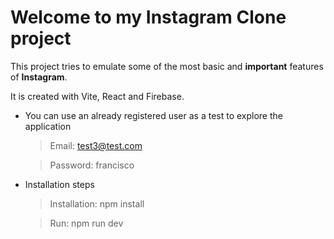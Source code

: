 # Welcome to my Instagram Clone project

This project tries to emulate some of the most basic and **important** features of **Instagram**.

It is created with Vite, React and Firebase.

- You can use an already registered user as a test to explore the application

	> Email: test3@test.com

	> Password: francisco

- Installation steps

	> Installation: npm install
	
	> Run: npm run dev